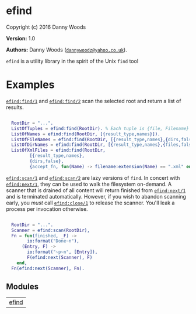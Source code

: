 

# efind #

Copyright (c) 2016 Danny Woods

__Version:__ 1.0

__Authors:__ Danny Woods ([`dannywoodz@yahoo.co.uk`](mailto:dannywoodz@yahoo.co.uk)).

`efind` is a utility library in the spirit of the Unix `find` tool


# Examples #

[`efind:find/1`](https://github.com/dannywoodz/efind/blob/master/doc/efind.md#find-1) and [`efind:find/2`](https://github.com/dannywoodz/efind/blob/master/doc/efind.md#find-2) scan the selected root and return a list of results.

```erlang

  RootDir = "...".
  ListOfTuples = efind:find(RootDir). % Each tuple is {file, Filename} or {dir, Dirname}
  ListOfNames = efind:find(RootDir, [{result_type,names}]).
  ListOfFileNames = efind:find(RootDir, [{result_type,names},{dirs,false}]).
  ListOfDirNames = efind:find(RootDir, [{result_type,names},{files,false}]).
  ListOfXmlFiles = efind:find(RootDir,
  		 [{result_type,names},
		 {dirs,false},
		 {accept_fn, fun(Name) -> filename:extension(Name) == ".xml" end}]).

```

[`efind:scan/1`](https://github.com/dannywoodz/efind/blob/master/doc/efind.md#scan-1) and [`efind:scan/2`](https://github.com/dannywoodz/efind/blob/master/doc/efind.md#scan-2) are lazy versions of `find`.  In concert
with [`efind:next/1`](https://github.com/dannywoodz/efind/blob/master/doc/efind.md#next-1), they can be used to walk the filesystem on-demand.  A scanner that is
drained of all content will return finished from [`efind:next/1`](https://github.com/dannywoodz/efind/blob/master/doc/efind.md#next-1) and is
terminated automatically.  However, if you wish to abandon scanning early, you _must_ call
[`efind:close/1`](https://github.com/dannywoodz/efind/blob/master/doc/efind.md#close-1) to release the scanner.   You'll leak a process per invocation otherwise.

```erlang

  RootDir = "...".
  Scanner = efind:scan(RootDir),
  Fn = fun(finished, _F) ->
	  	io:format("Done~n"),
	  (Entry, F) ->
	  	io:format("~p~n", [Entry]),
		F(efind:next(Scanner), F)
	end,
  Fn(efind:next(Scanner), Fn).

```



## Modules ##


<table width="100%" border="0" summary="list of modules">
<tr><td><a href="https://github.com/dannywoodz/efind/blob/master/doc/efind.md" class="module">efind</a></td></tr></table>


